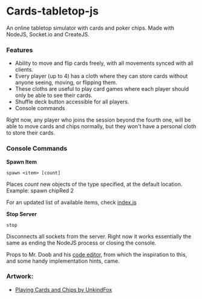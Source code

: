 # Cards-tabletop-js

An online tabletop simulator with cards and poker chips.
Made with NodeJS, Socket.io and CreateJS.

### Features

 *  Ability to move and flip cards freely, with all movements synced with all clients.
 * Every player (up to 4) has a cloth where they can store cards without anyone seeing, moving, or flipping them.
 * These cloths are useful to play card games where each player should only be able to see their cards.
 * Shuffle deck button accessible for all players.
 * Console commands


Right now, any player who joins the session beyond the fourth one, will be able to move cards and chips normally, but they won't have a personal cloth to store their cards.

### Console Commands

**Spawn Item**
```
spawn <item> [count]
```
Places *count* new objects of the type specified, at the default location. Example: spawn chipRed 2

For an updated list of available items, check [index.js](https://github.com/guachitonico/cards-tabletop-js/blob/master/index.js)

**Stop Server**
```
stop
```
Disconnects all sockets from the server. Right now it works essentially the same as ending the NodeJS process or closing the console.




Props to Mr. Doob and his [code editor](http://mrdoob.com/projects/code-editor/), from which
the inspiration to this, and some handy implementation hints, came.

### Artwork:

 * [Playing Cards and Chips by UnkindFox](https://opengameart.org/content/playing-card-assets-52-cards-deck-chips)
